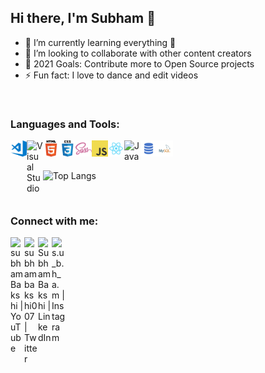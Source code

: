 ## Hi there, I'm Subham 👋

- 🌱 I’m currently learning everything 🤣
- 👯 I’m looking to collaborate with other content creators
- 🥅 2021 Goals: Contribute more to Open Source projects
- ⚡ Fun fact: I love to dance and edit videos

<!-- ### Spotify Playing 🎧

[<img src="https://now-playing-codestackr.vercel.app/api/spotify-playing" alt="codeSTACKr Spotify Playing" width="350" />](https://open.spotify.com/user/swyqyimdc12jajde4vpwd2x1b) -->



<br />

### Languages and Tools:

<img align="left" alt="Visual Studio Code" width="26px" src="https://raw.githubusercontent.com/github/explore/80688e429a7d4ef2fca1e82350fe8e3517d3494d/topics/visual-studio-code/visual-studio-code.png" />
<img align="left" alt="Visual Studio" width="26px" src="https://user-images.githubusercontent.com/67575802/126782533-f859bc61-106e-4332-bba5-e8f122121d97.png" />
<!-- <img align="left" alt="Eclipse" width="26px" src="https://raw.githubusercontent.com/github/explore/80688e429a7d4ef2fca1e82350fe8e3517d3494d/topics/eclipse/eclipse.png" /> -->
<img align="left" alt="HTML5" width="26px" src="https://raw.githubusercontent.com/github/explore/80688e429a7d4ef2fca1e82350fe8e3517d3494d/topics/html/html.png" />
<img align="left" alt="CSS3" width="26px" src="https://raw.githubusercontent.com/github/explore/80688e429a7d4ef2fca1e82350fe8e3517d3494d/topics/css/css.png" />
<img align="left" alt="Sass" width="26px" src="https://raw.githubusercontent.com/github/explore/80688e429a7d4ef2fca1e82350fe8e3517d3494d/topics/sass/sass.png" />
<img align="left" alt="JavaScript" width="26px" src="https://raw.githubusercontent.com/github/explore/80688e429a7d4ef2fca1e82350fe8e3517d3494d/topics/javascript/javascript.png" />
<img align="left" alt="React" width="26px" src="https://raw.githubusercontent.com/github/explore/80688e429a7d4ef2fca1e82350fe8e3517d3494d/topics/react/react.png" />
<img align="left" alt="Java" width="26px" src="https://raw.githubusercontent.com/jmnote/z-icons/master/svg/java.svg" />
<img align="left" alt="SQL" width="26px" src="https://raw.githubusercontent.com/github/explore/80688e429a7d4ef2fca1e82350fe8e3517d3494d/topics/sql/sql.png" />
<img align="left" alt="MySQL" width="26px" src="https://raw.githubusercontent.com/github/explore/80688e429a7d4ef2fca1e82350fe8e3517d3494d/topics/mysql/mysql.png" />


<br />
<br />




![Top Langs](https://github-readme-stats.vercel.app/api/top-langs/?username=subhamBakshi&layout=compact)

<!-- ![Subham's wakatime stats](https://github-readme-stats.vercel.app/api/wakatime?username=3193034f-494c-453c-909a-2435e238a7b1) -->


<br />

### Connect with me:

<!-- [<img align="left" alt="codeSTACKr.com" width="22px" src="https://raw.githubusercontent.com/iconic/open-iconic/master/svg/globe.svg" />][website] -->
[<img align="left" alt="subhamBakshi | YouTube" width="22px" src="https://user-images.githubusercontent.com/67575802/126781870-ea86c7eb-8001-4c0c-8e53-213d2e787074.png" />][youtube]
[<img align="left" alt="subhambakshi007 | Twitter" width="22px" src="https://user-images.githubusercontent.com/67575802/126781827-33701c23-30c8-4d43-8ee9-c937f5e932e3.png" />][twitter]
[<img align="left" alt="SubhamBakshi | LinkedIn" width="22px" src="https://user-images.githubusercontent.com/67575802/126781909-d6cb55b0-df09-4355-8ed9-d942aee070e0.png" />][linkedin]
[<img align="left" alt="s.u_b.h_a.m | Instagram" width="22px" src="https://user-images.githubusercontent.com/67575802/126781561-ff8cc374-2755-433e-99e5-ced80a30b917.png" />][instagram]


[twitter]: https://twitter.com/subhambakshi007
[youtube]: https://www.youtube.com/channel/UCTvZn2ay3YggpagwmpykURA
[instagram]: https://www.instagram.com/s.u_b.h_a.m/
[linkedin]: https://www.linkedin.com/in/subham-bakshi-71540a1aa/

